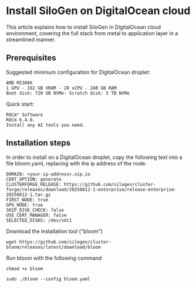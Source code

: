# Install SiloGen on DigitalOcean cloud

This article explains how to install SiloGen in DigitalOcean cloud environment, covering the full stack from metal to application layer in a streamlined manner.

## Prerequisites

Suggested minimum configuration for DigitalOcean droplet:

```
AMD MI300X
1 GPU - 192 GB VRAM - 20 vCPU - 240 GB RAM
Boot disk: 720 GB NVMe- Scratch disk: 5 TB NVMe
```
Quick start:
```
ROCm™ Software
ROCm 6.4.0.
Install any AI tools you need.
```

## Installation steps

In order to install on a DigitalOcean droplet, copy the following text into a file bloom.yaml, replacing <your-ip-address> with the ip address of the node.
```
DOMAIN: <your-ip-address>.nip.io
CERT_OPTION: generate
CLUSTERFORGE_RELEASE: https://github.com/silogen/cluster-forge/releases/download/20250812-1-enterprise/release-enterprise-20250812-1.tar.gz
FIRST_NODE: true
GPU_NODE: true
SKIP_DISK_CHECK: false
USE_CERT_MANAGER: false
SELECTED_DISKS: /dev/vdc1
```

Download the installation tool ("bloom")

```
wget https://github.com/silogen/cluster-bloom/releases/latest/download/bloom
```
Run bloom with the following command
```
chmod +x bloom

sudo ./bloom --config bloom.yaml
```
